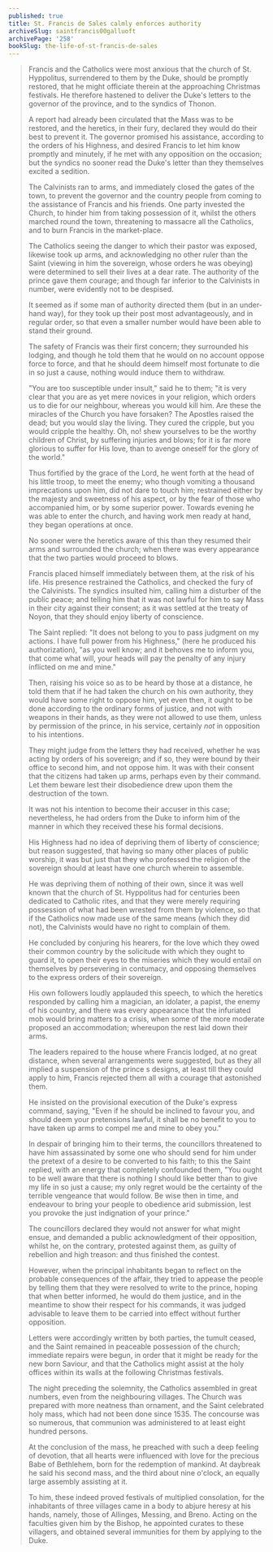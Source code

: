 ```yaml
---
published: true
title: St. Francis de Sales calmly enforces authority
archiveSlug: saintfrancis00galluoft
archivePage: '258'
bookSlug: the-life-of-st-francis-de-sales
---
```


> Francis and the Catholics were most anxious that the church of St. Hyppolitus, surrendered to them by the Duke, should be promptly restored, that he might officiate therein at the approaching Christmas festivals. He therefore hastened to deliver the Duke's letters to the governor of the province, and to the syndics of Thonon.
>
> A report had already been circulated that the Mass was to be restored, and the heretics, in their fury, declared they would do their best to prevent it. The governor promised his assistance, according to the orders of his Highness, and desired Francis to let him know promptly and minutely, if he met with any opposition on the occasion; but the syndics no sooner read the Duke's letter than they themselves excited a sedition.
>
> The Calvinists ran to arms, and immediately closed the gates of the town, to prevent the governor and the country people from coming to the assistance of Francis and his friends. One party invested the Church, to hinder him from taking possession of it, whilst the others marched round the town, threatening to massacre all the Catholics, and to burn Francis in the market-place.
>
> The Catholics seeing the danger to which their pastor was exposed, likewise took up arms, and acknowledging no other ruler than the Saint (viewing in him the sovereign, whose orders he was obeying) were determined to sell their lives at a dear rate. The authority of the prince gave them courage; and though far inferior to the Calvinists in number, were evidently not to be despised.
>
> It seemed as if some man of authority directed them (but in an under-hand way), for they took up their post most advantageously, and in regular order, so that even a smaller number would have been able to stand their ground.
>
> The safety of Francis was their first concern; they surrounded his lodging, and though he told them that he would on no account oppose force to force, and that he should deem himself most fortunate to die in so just a cause, nothing would induce them to withdraw.
>
> "You are too susceptible under insult," said he to them; "it is very clear that you are as yet mere novices in your religion, which orders us to die for our neighbour, whereas you would kill him. Are these the miracles of the Church you have forsaken? The Apostles raised the dead; but you would slay the living. They cured the cripple, but you would cripple the healthy. Oh, no! shew yourselves to be the worthy children of Christ, by suffering injuries and blows; for it is far more glorious to suffer for His love, than to avenge oneself for the glory of the world."
>
> Thus fortified by the grace of the Lord, he went forth at the head of his little troop, to meet the enemy; who though vomiting a thousand imprecations upon him, did not dare to touch him; restrained either by the majesty and sweetness of his aspect, or by the fear of those who accompanied him, or by some superior power. Towards evening he was able to enter the church, and having work men ready at hand, they began operations at once.
>
> No sooner were the heretics aware of this than they resumed their arms and surrounded the church; when there was every appearance that the two parties would proceed to blows.
>
> Francis placed himself immediately between them, at the risk of his life. His presence restrained the Catholics, and checked the fury of the Calvinists. The syndics insulted him, calling him a disturber of the public peace; and telling him that it was not lawful for him to say Mass in their city against their consent; as it was settled at the treaty of Noyon, that they should enjoy liberty of conscience.
>
> The Saint replied: "It does not belong to you to pass judgment on my actions. I have full power from his Highness," (here he produced his authorization), "as you well know; and it behoves me to inform you, that come what will, your heads will pay the penalty of any injury inflicted on me and mine."
>
> Then, raising his voice so as to be heard by those at a distance, he told them that if he had taken the church on his own authority, they would have some right to oppose him, yet even then, it ought to be done according to the ordinary forms of justice, and not with weapons in their hands, as they were not allowed to use them, unless by permission of the prince, in his service, certainly *not* in opposition to his intentions.
>
> They might judge from the letters they had received, whether he was acting by orders of his sovereign; and if so, they were bound by their office to second him, and not oppose him. It was with their consent that the citizens had taken up arms, perhaps even by their command. Let them beware lest their disobedience drew upon them the destruction of the town.
>
> It was not his intention to become their accuser in this case; nevertheless, he had orders from the Duke to inform him of the manner in which they received these his formal decisions.
>
> His Highness had no idea of depriving them of liberty of conscience; but reason suggested, that having so many other places of public worship, it was but just that they who professed the religion of the sovereign should at least have one church wherein to assemble.
>
> He was depriving them of nothing of their own, since it was well known that the church of St. Hyppolitus had for centuries been dedicated to Catholic rites, and that they were merely requiring possession of what had been wrested from them by violence, so that if the Catholics now made use of the same means (which they did not), the Calvinists would have no right to complain of them.
>
> He concluded by conjuring his hearers, for the love which they owed their common country by the solicitude with which they ought to guard it, to open their eyes to the miseries which they would entail on themselves by persevering in contumacy, and opposing themselves to the express orders of their sovereign.
>
> His own followers loudly applauded this speech, to which the heretics responded by calling him a magician, an idolater, a papist, the enemy of his country, and there was every appearance that the infuriated mob would bring matters to a crisis, when some of the more moderate proposed an accommodation; whereupon the rest laid down their arms.
>
> The leaders repaired to the house where Francis lodged, at no great distance, when several arrangements were suggested, but as they all implied a suspension of the prince s designs, at least till they could apply to him, Francis rejected them all with a courage that astonished them.
>
> He insisted on the provisional execution of the Duke's express command, saying, "Even if he should be inclined to favour you, and should deem your pretensions lawful, it shall be no benefit to you to have taken up arms to compel me and mine to obey you."
>
> In despair of bringing him to their terms, the councillors threatened to have him assassinated by some one who should send for him under the pretext of a desire to be converted to his faith; to this the Saint replied, with an energy that completely confounded them, "You ought to be well aware that there is nothing I should like better than to give my life in so just a cause; my only regret would be the certainty of the terrible vengeance that would follow. Be wise then in time, and endeavour to bring your people to obedience arid submission, lest you provoke the just indignation of your prince."
>
> The councillors declared they would not answer for what might ensue, and demanded a public acknowledgment of their opposition, whilst he, on the contrary, protested against them, as guilty of rebellion and high treason: and thus finished the contest.
>
> However, when the principal inhabitants began to reflect on the probable consequences of the affair, they tried to appease the people by telling them that they were resolved to write to the prince, hoping that when better informed, he would do them justice, and in the meantime to show their respect for his commands, it was judged advisable to leave them to be carried into effect without further opposition.
>
> Letters were accordingly written by both parties, the tumult ceased, and the Saint remained in peaceable possession of the church; immediate repairs were begun, in order that it might be ready for the new born Saviour, and that the Catholics might assist at the holy offices within its walls at the following Christmas festivals.
>
> The night preceding the solemnity, the Catholics assembled in great numbers, even from the neighbouring villages. The Church was prepared with more neatness than ornament, and the Saint celebrated holy mass, which had not been done since 1535. The concourse was so numerous, that communion was administered to at least eight hundred persons.
>
> At the conclusion of the mass, he preached with such a deep feeling of devotion, that all hearts were influenced with love for the precious Babe of Bethlehem, born for the redemption of mankind. At daybreak he said his second mass, and the third about nine o'clock, an equally large assembly assisting at it.
>
> To him, these indeed proved festivals of multiplied consolation, for the inhabitants of three villages came in a body to abjure heresy at his hands, namely, those of Allinges, Messing, and Breno. Acting on the faculties given him by the Bishop, he appointed curates to these villagers, and obtained several immunities for them by applying to the Duke.
